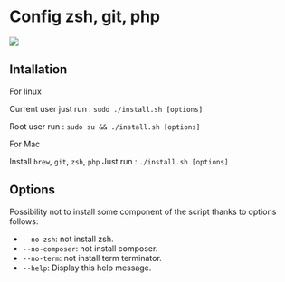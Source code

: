 Config zsh, git, php
====================

![](https://raw.github.com/lesmyrmidons/dotfiles/master/img/screenshot.png)


Intallation
-----------

For linux

Current user just run : `sudo ./install.sh [options]`

Root user run : `sudo su && ./install.sh [options]`

For Mac

Install `brew`, `git`, `zsh`, `php`
Just run : `./install.sh [options]`

Options
-------

Possibility not to install some component of the script thanks to options follows:

* `--no-zsh`: not install zsh.
* `--no-composer`: not install composer.
* `--no-term`: not install term terminator.
* `--help`: Display this help message.
